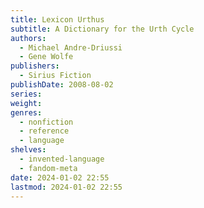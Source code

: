 ```yaml
---
title: Lexicon Urthus
subtitle: A Dictionary for the Urth Cycle
authors:
  - Michael Andre-Driussi
  - Gene Wolfe
publishers:
  - Sirius Fiction
publishDate: 2008-08-02
series: 
weight: 
genres:
  - nonfiction
  - reference
  - language
shelves:
  - invented-language
  - fandom-meta
date: 2024-01-02 22:55
lastmod: 2024-01-02 22:55
---
```


